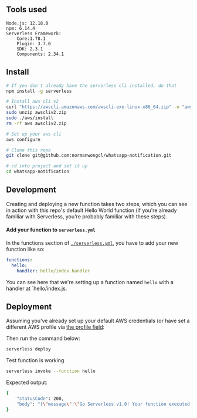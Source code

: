 ## Tools used

```
Node.js: 12.18.0
npm: 6.14.4
Serverless Framework:
    Core:1.78.1
    Plugin: 3.7.0
    SDK: 2.3.1
    Components: 2.34.1
```

## Install

```bash
# If you don't already have the serverless cli installed, do that
npm install -g serverless

# Install aws cli v2
curl "https://awscli.amazonaws.com/awscli-exe-linux-x86_64.zip" -o "awscliv2.zip"
sudo unzip awscliv2.zip
sudo ./aws/install
rm -rf aws awscliv2.zip

# Set up your aws cli
aws configure

# Clone this repo
git clone git@github.com:normanwongcl/whatsapp-notification.git

# cd into project and set it up
cd whatsapp-notification

```

## Development

Creating and deploying a new function takes two steps, which you can see in action with this repo's default Hello World function (if you're already familiar with Serverless, you're probably familiar with these steps).

#### Add your function to `serverless.yml`

In the functions section of [`./serverless.yml`](./serverless.yml), you have to add your new function like so:

```yaml
functions:
  hello:
    handler: hello/index.handler
```

You can see here that we're setting up a function named `hello` with a handler at `hello/index.js.

## Deployment

Assuming you've already set up your default AWS credentials (or have set a different AWS profile via [the profile field](serverless.yml#L26):

Then run the command below:

```bash
serverless deploy
```

Test function is working

```bash
serverless invoke --function hello
```

Expected output:

```bash
{
    "statusCode": 200,
    "body": "{\"message\":\"Go Serverless v1.0! Your function executed successfully!\",\"input\":{}}"
}
```
